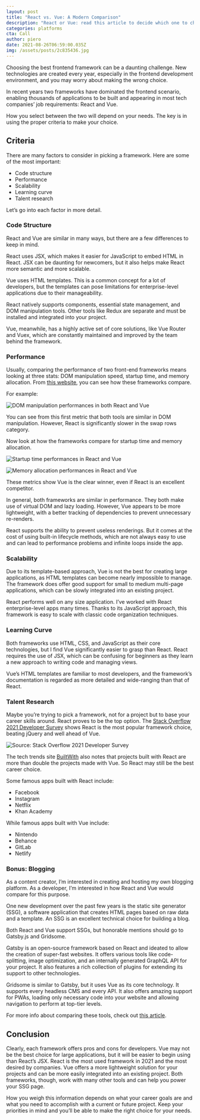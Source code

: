 ```yaml
---
layout: post
title: "React vs. Vue: A Modern Comparison"
description: "React or Vue: read this article to decide which one to choose"
categories: platforms
cta: Call
author: piero
date: 2021-08-26T06:59:00.035Z
img: /assets/posts/2c835436.jpg
---
```

Choosing the best frontend framework can be a daunting challenge. New technologies are created every year, especially in the frontend development environment, and you may worry about making the wrong choice. 

In recent years two frameworks have dominated the frontend scenario, enabling thousands of applications to be built and appearing in most tech companies’ job requirements: React and Vue. 

How you select between the two will depend on your needs. The key is in using the proper criteria to make your choice. 

## Criteria

There are many factors to consider in picking a framework. Here are some of the most important:

* Code structure
* Performance
* Scalability
* Learning curve
* Talent research

Let’s go into each factor in more detail.  

### Code Structure

React and Vue are similar in many ways, but there are a few differences to keep in mind. 

React uses JSX, which makes it easier for JavaScript to embed HTML in React. JSX can be daunting for newcomers, but it also helps make React more semantic and more scalable.

Vue uses HTML templates. This is a common concept for a lot of developers, but the templates can pose limitations for enterprise-level applications due to their manageability.

React natively supports components, essential state management, and DOM manipulation tools. Other tools like Redux are separate and must be installed and integrated into your project.

Vue, meanwhile, has a highly active set of core solutions, like Vue Router and Vuex, which are constantly maintained and improved by the team behind the framework.

### Performance

Usually, comparing the performance of two front-end frameworks means looking at three stats: DOM manipulation speed, startup time, and memory allocation. From [this website](https://stefankrause.net/js-frameworks-benchmark8/table.html), you can see how these frameworks compare.

For example:

![DOM manipulation performances in both React and Vue](https://i.imgur.com/iShv6oK.png)

You can see from this first metric that both tools are similar in DOM manipulation. However, React is significantly slower in the swap rows category.

Now look at how the frameworks compare for startup time and memory allocation.

![Startup time performances in React and Vue](https://i.imgur.com/80pv21Z.png)

![Memory allocation performances in React and Vue](https://i.imgur.com/3LMystw.png)

These metrics show Vue is the clear winner, even if React is an excellent competitor.

In general, both frameworks are similar in performance. They both make use of virtual DOM and lazy loading. However, Vue appears to be more lightweight, with a better tracking of dependencies to prevent unnecessary re-renders.

React supports the ability to prevent useless renderings. But it comes at the cost of using built-in lifecycle methods, which are not always easy to use and can lead to performance problems and infinite loops inside the app.

### Scalability

Due to its template-based approach, Vue is not the best for creating large applications, as HTML templates can become nearly impossible to manage. The framework does offer good support for small to medium multi-page applications, which can be slowly integrated into an existing project.

React performs well on any size application. I’ve worked with React enterprise-level apps many times. Thanks to its JavaScript approach, this framework is easy to scale with classic code organization techniques.

### Learning Curve

Both frameworks use HTML, CSS, and JavaScript as their core technologies, but I find Vue significantly easier to grasp than React. React requires the use of JSX, which can be confusing for beginners as they learn a new approach to writing code and managing views.

Vue’s HTML templates are familiar to most developers, and the framework’s documentation is regarded as more detailed and wide-ranging than that of React.

### Talent Research

Maybe you’re trying to pick a framework, not for a project but to base your career skills around. React proves to be the top option. The [Stack Overflow 2021 Developer Survey](https://insights.stackoverflow.com/survey/2021#section-most-popular-technologies-web-frameworks) shows React is the most popular framework choice, beating jQuery and well ahead of Vue. 

![Source: Stack Overflow 2021 Developer Survey](https://i.imgur.com/PyIOfmY.png)

The tech trends site [BuiltWith](https://builtwith.com/) also notes that projects built with React are more than double the projects made with Vue. So React may still be the best career choice.

Some famous apps built with React include: 

* Facebook
* Instagram
* Netflix
* Khan Academy

While famous apps built with Vue include:

* Nintendo
* Behance
* GitLab
* Netlify

### Bonus: Blogging

As a content creator, I’m interested in creating and hosting my own blogging platform. As a developer, I’m interested in how React and Vue would compare for this purpose.

One new development over the past few years is the static site generator (SSG), a software application that creates HTML pages based on raw data and a template. An SSG is an excellent technical choice for building a blog.

Both React and Vue support SSGs, but honorable mentions should go to Gatsby.js and Gridsome.

Gatsby is an open-source framework based on React and ideated to allow the creation of super-fast websites. It offers various tools like code-splitting, image optimization, and an internally generated GraphQL API for your project. It also features a rich collection of plugins for extending its support to other technologies.

Gridsome is similar to Gatsby, but it uses Vue as its core technology. It supports every headless CMS and every API. It also offers amazing support for PWAs, loading only necessary code into your website and allowing navigation to perform at top-tier levels.

For more info about comparing these tools, check out [this article](https://www.tekkiwebsolutions.com/blog/gatsby-vs-gridsome/).

## Conclusion

Clearly, each framework offers pros and cons for developers. Vue may not be the best choice for large applications, but it will be easier to begin using than React’s JSX. React is the most used framework in 2021 and the most desired by companies. Vue offers a more lightweight solution for your projects and can be more easily integrated into an existing project. Both frameworks, though, work with many other tools and can help you power your SSG page. 

How you weigh this information depends on what your career goals are and what you need to accomplish with a current or future project. Keep your priorities in mind and you’ll be able to make the right choice for your needs.  

